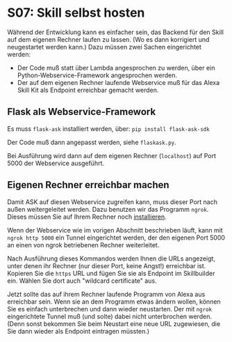 # S07: Skill selbst hosten

Während der Entwicklung kann es einfacher sein, das Backend für den Skill auf dem eigenen Rechner laufen zu lassen. (Wo es dann korrigiert und neugestartet werden kann.) Dazu müssen zwei Sachen eingerichtet werden:

* Der Code muß statt über Lambda angesprochen zu werden, über ein Python-Webservice-Framework angesprochen werden.
* Der auf dem eigenen Rechner laufende Webservice muß für das Alexa Skill Kit als Endpoint erreichbar gemacht werden.

## Flask als Webservice-Framework

Es muss `flask-ask` installiert werden, über: `pip install flask-ask-sdk`

Der Code muß dann angepasst werden, siehe `flaskask.py`.

Bei Ausführung wird dann auf dem eigenen Rechner (`localhost`) auf Port 5000 der Webservice ausgeführt.


## Eigenen Rechner erreichbar machen

Damit ASK auf diesen Webservice zugreifen kann, muss dieser Port nach außen weitergeleitet werden. Dazu benutzen wir das Programm `ngrok`. Dieses müssen Sie auf Ihrem Rechner noch [installieren](https://ngrok.com/download).

Wenn der Webservice wie im vorigen Abschnitt beschrieben läuft, kann mit `ngrok http 5000` ein Tunnel eingerichtet werden, der den eigenen Port 5000 an einen von ngrok betriebenen Rechner weiterleitet.

Nach Ausführung dieses Kommandos werden Ihnen die URLs angezeigt, unter denen ihr Rechner (nur dieser Port, keine Angst!) erreichbar ist. Kopieren Sie die `https` URL und fügen Sie sie als Endpoint im Skillbuilder ein. Wählen Sie dort auch "wildcard certificate" aus.

Jetzt sollte das auf ihrem Rechner laufende Programm von Alexa aus erreichbar sein. Wenn sie an dem Programm etwas ändern wollen, können Sie es einfach unterbrechen und dann wieder neustarten. Der mit `ngrok` eingerichtete Tunnel muß (und solte) dabei nicht unterbrochen werden. (Denn sonst bekommen Sie beim Neustart eine neue URL zugewiesen, die Sie dann wieder als Endpoint eintragen müssten.)

